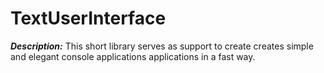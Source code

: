 TextUserInterface 
=====================

***Description:*** This short library serves as support to create creates simple and elegant console applications applications in a fast way. 
